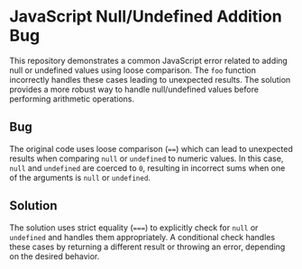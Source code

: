 # JavaScript Null/Undefined Addition Bug

This repository demonstrates a common JavaScript error related to adding null or undefined values using loose comparison. The `foo` function incorrectly handles these cases leading to unexpected results. The solution provides a more robust way to handle null/undefined values before performing arithmetic operations.

## Bug

The original code uses loose comparison (`==`) which can lead to unexpected results when comparing `null` or `undefined` to numeric values. In this case, `null` and `undefined` are coerced to `0`, resulting in incorrect sums when one of the arguments is `null` or `undefined`.

## Solution

The solution uses strict equality (`===`) to explicitly check for `null` or `undefined` and handles them appropriately.  A conditional check handles these cases by returning a different result or throwing an error, depending on the desired behavior.